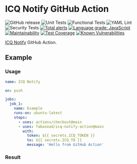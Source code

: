 # ICQ Notify GitHub Action

![GitHub release](https://img.shields.io/github/v/release/fabasoad/icq-notify-action?include_prereleases) ![Unit Tests](https://github.com/fabasoad/icq-notify-action/workflows/Unit%20Tests/badge.svg) ![Functional Tests](https://github.com/fabasoad/icq-notify-action/workflows/Functional%20Tests/badge.svg) ![YAML Lint](https://github.com/fabasoad/icq-notify-action/workflows/YAML%20Lint/badge.svg) ![Security Tests](https://github.com/fabasoad/icq-notify-action/workflows/Security%20Tests/badge.svg) [![Total alerts](https://img.shields.io/lgtm/alerts/g/fabasoad/icq-notify-action.svg?logo=lgtm&logoWidth=18)](https://lgtm.com/projects/g/fabasoad/icq-notify-action/alerts/) [![Language grade: JavaScript](https://img.shields.io/lgtm/grade/javascript/g/fabasoad/icq-notify-action.svg?logo=lgtm&logoWidth=18)](https://lgtm.com/projects/g/fabasoad/icq-notify-action/context:javascript) [![Maintainability](https://api.codeclimate.com/v1/badges/1827148121eb4f330c1b/maintainability)](https://codeclimate.com/github/fabasoad/icq-notify-action/maintainability) [![Test Coverage](https://api.codeclimate.com/v1/badges/1827148121eb4f330c1b/test_coverage)](https://codeclimate.com/github/fabasoad/icq-notify-action/test_coverage) [![Known Vulnerabilities](https://snyk.io/test/github/fabasoad/icq-notify-action/badge.svg?targetFile=package.json)](https://snyk.io/test/github/fabasoad/icq-notify-action?targetFile=package.json)

[ICQ Notify](https://github.com/fabasoad/icq-notify-action) GitHub Action.

## Example

### Usage

```yaml
name: ICQ Notify

on: push

jobs:
  job_1:
    name: Example
    runs-on: ubuntu-latest
    steps:
      - uses: actions/checkout@main
      - uses: fabasoad/icq-notify-action@main
        with:
          token: ${{ secrets.ICQ_TOKEN }}
          to: ${{ secrets.ICQ_TO }}
          message: 'Hello from GitHub Action'
```

### Result
